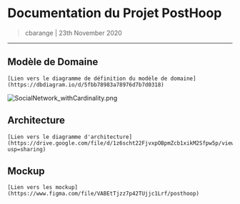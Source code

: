 # Documentation du Projet PostHoop
> cbarange | 23th November 2020
---
	
## Modèle de Domaine
	[Lien vers le diagramme de définition du modèle de domaine](https://dbdiagram.io/d/5fbb78983a78976d7b7d0318)

![SocialNetwork_withCardinality.png]()

## Architecture
	[Lien vers le diagramme d'architecture](https://drive.google.com/file/d/1z6scht22FjvxpOBpmZcb1xikM2Sfpw5p/view?usp=sharing)


## Mockup
	[Lien vers les mockup](https://www.figma.com/file/VABEtTjzz7p42TUjjc1Lrf/posthoop)








